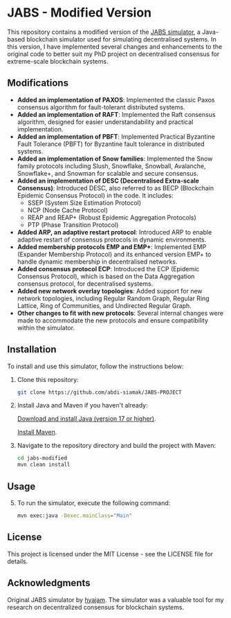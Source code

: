 # JABS - Modified Version

This repository contains a modified version of the [JABS simulator](https://github.com/hyajam/jabs), a Java-based blockchain simulator used for simulating decentralised systems. In this version, I have implemented several changes and enhancements to the original code to better suit my PhD project on decentralised consensus for extreme-scale blockchain systems.

## Modifications

- **Added an implementation of PAXOS**: Implemented the classic Paxos consensus algorithm for fault-tolerant distributed systems.
- **Added an implementation of RAFT**: Implemented the Raft consensus algorithm, designed for easier understandability and practical implementation.
- **Added an implementation of PBFT**: Implemented Practical Byzantine Fault Tolerance (PBFT) for Byzantine fault tolerance in distributed systems.
- **Added an implementation of Snow families**: Implemented the Snow family protocols including Slush, Snowflake, Snowball, Avalanche, Snowflake+, and Snowman for scalable and secure consensus.
- **Added an implementation of DESC (Decentralised Extra-scale Consensus)**: Introduced DESC, also referred to as BECP (Blockchain Epidemic Consensus Protocol) in the code. It includes:
  - SSEP (System Size Estimation Protocol)
  - NCP (Node Cache Protocol)
  - REAP and REAP+ (Robust Epidemic Aggregation Protocols)
  - PTP (Phase Transition Protocol)
- **Added ARP, an adaptive restart protocol**: Introduced ARP to enable adaptive restart of consensus protocols in dynamic environments.
- **Added membership protocols EMP and EMP+**: Implemented EMP (Expander Membership Protocol) and its enhanced version EMP+ to handle dynamic membership in decentralised networks.
- **Added consensus protocol ECP**: Introduced the ECP (Epidemic Consensus Protocol), which is based on the Data Aggregation consensus protocol, for decentralised systems.
- **Added new network overlay topologies**: Added support for new network topologies, including Regular Random Graph, Regular Ring Lattice, Ring of Communities, and Undirected Regular Graph.
- **Other changes to fit with new protocols**: Several internal changes were made to accommodate the new protocols and ensure compatibility within the simulator.

## Installation

To install and use this simulator, follow the instructions below:

1. Clone this repository:
   ```bash
   git clone https://github.com/abdi-siamak/JABS-PROJECT

2. Install Java and Maven if you haven't already:
   
   [Download and install Java (version 17 or higher)](https://www.oracle.com/java/technologies/javase-jdk11-downloads.html).
   
   [Install Maven](https://maven.apache.org/install.html).

4. Navigate to the repository directory and build the project with Maven:
   ```bash
   cd jabs-modified
   mvn clean install

## Usage

5. To run the simulator, execute the following command:
   ```bash
   mvn exec:java -Dexec.mainClass="Main"

## License

This project is licensed under the MIT License - see the LICENSE file for details.

## Acknowledgments

Original JABS simulator by [hyajam](https://github.com/hyajam/jabs).
The simulator was a valuable tool for my research on decentralized consensus for blockchain systems.

